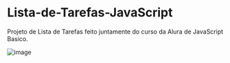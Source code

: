 # Lista-de-Tarefas-JavaScript
Projeto de Lista de Tarefas feito juntamente do curso da Alura de JavaScript Basico.

![image](https://user-images.githubusercontent.com/53590418/126826179-b4257ea6-64e0-4183-a5bb-ecd36cc533eb.png)

